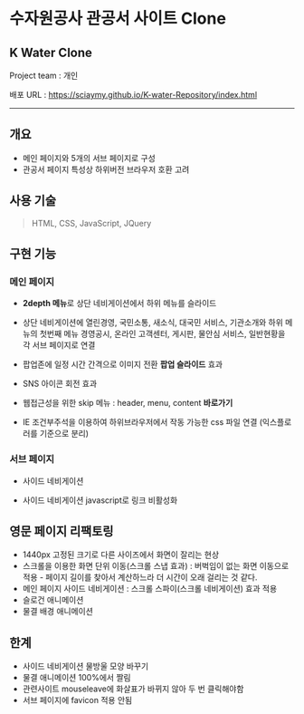 # 수자원공사 관공서 사이트 Clone

## K Water Clone

Project team : 개인

배포 URL : https://sciaymy.github.io/K-water-Repository/index.html

- - -

## 개요

- 메인 페이지와 5개의 서브 페이지로 구성
- 관공서 페이지 특성상 하위버전 브라우저 호환 고려

## 사용 기술

> HTML, CSS, JavaScript, JQuery

## 구현 기능

### 메인 페이지

- **2depth 메뉴**로 상단 네비게이션에서 하위 메뉴를 슬라이드
- 상단 네비게이션에 열린경영, 국민소통, 새소식, 대국민 서비스, 기관소개와 하위 메뉴의 첫번째 메뉴 경영공시, 온라인 고객센터, 게시판, 물안심 서비스, 일반현황을 각 서브 페이지로 연결
- 팝업존에 일정 시간 간격으로 이미지 전환 **팝업 슬라이드** 효과
- SNS 아이콘 회전 효과

- 웹접근성을 위한 skip 메뉴 : header, menu, content **바로가기**

- IE 조건부주석을 이용하여 하위브라우저에서 작동 가능한 css 파일 연결 (익스플로러를 기준으로 분리)

### 서브 페이지

- 사이드 네비게이션

- 사이드 네비게이션 javascript로 링크 비활성화

## 영문 페이지 리팩토링

- 1440px 고정된 크기로 다른 사이즈에서 화면이 잘리는 현상
- 스크롤을 이용한 화면 단위 이동(스크롤 스냅 효과) : 버벅임이 없는 화면 이동으로 적용 - 페이지 길이를 찾아서 계산하느라 더 시간이 오래 걸리는 것 같다.
- 메인 페이지 사이드 네비게이션 : 스크롤 스파이(스크롤 네비게이션) 효과 적용
- 슬로건 애니메이션
- 물결 배경 애니메이션

## 한계

- 사이드 네비게이션 물방울 모양 바꾸기
- 물결 애니메이션 100%에서 짤림
- 관련사이트 mouseleave에 화살표가 바뀌지 않아 두 번 클릭해야함
- 서브 페이지에 favicon 적용 안됨
